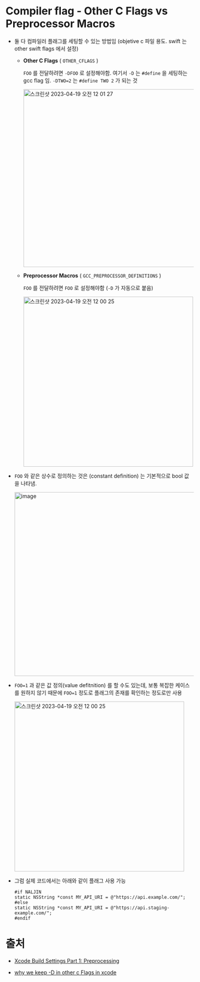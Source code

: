 # Compiler flag - Other C Flags vs Preprocessor Macros

- 둘 다 컴파일러 플래그를 세팅할 수 있는 방법임 (objetive c 파일 용도. swift 는 other swift flags 에서 설정)

  - **Other C Flags** ( `OTHER_CFLAGS` )
    
    `FOO` 를 전달하려면 `-DFOO` 로 설정해야함. 여기서 `-D` 는 `#define` 을 세팅하는 gcc flag 임. `-DTWO=2` 는 `#define TWO 2` 가 되는 것
    
    <img width="475" alt="스크린샷 2023-04-19 오전 12 01 27" src="https://user-images.githubusercontent.com/20410193/232818721-040ec1e7-be9c-4a84-a377-ce7acdf531d7.png">

  - **Preprocessor Macros** ( `GCC_PREPROCESSOR_DEFINITIONS` )
    
    `FOO` 를 전달하려면 `FOO` 로 설정해야함 (`-D` 가 자동으로 붙음)
    
    <img width="454" alt="스크린샷 2023-04-19 오전 12 00 25" src="https://user-images.githubusercontent.com/20410193/232818452-b51232f9-d7e8-4bc6-9fee-e8cf7440e13a.png">


-  `FOO` 와 같은 상수로 정의하는 것은 (constant definition) 는 기본적으로 bool 값을 나타냄. 
    
    <img width="491" alt="image" src="https://user-images.githubusercontent.com/20410193/232818355-326edb63-ddd1-49f7-9bf6-3fccbd7d2b7a.png">


-  `FOO=1` 과 같은 값 정의(value defitnition) 를 할 수도 있는데, 보통 복잡한 케이스를 원하지 않기 때문에 `FOO=1` 정도로 플래그의 존재를 확인하는 정도로만 사용
   
   <img width="454" alt="스크린샷 2023-04-19 오전 12 00 25" src="https://user-images.githubusercontent.com/20410193/232818452-b51232f9-d7e8-4bc6-9fee-e8cf7440e13a.png">


- 그럼 실제 코드에서는 아래와 같이 플래그 사용 가능

  ```
  #if NALJIN
  static NSString *const MY_API_URI = @"https://api.example.com/";
  #else
  static NSString *const MY_API_URI = @"https://api.staging-example.com/";
  #endif
  ```

# 출처

- [Xcode Build Settings Part 1: Preprocessing](https://thoughtbot.com/blog/xcode-build-settings-part-1-preprocessing)

- [why we keep -D in other c Flags in xcode](https://stackoverflow.com/questions/4508898/why-we-keep-d-in-other-c-flags-in-xcode)
